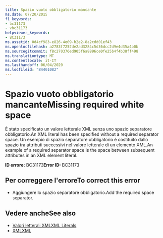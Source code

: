 ```yaml
---
title: Spazio vuoto obbligatorio mancante
ms.date: 07/20/2015
f1_keywords:
- bc31173
- vbc31173
helpviewer_keywords:
- BC31173
ms.assetid: 0d4cf983-e826-4e09-b2e2-8a2cdd01ef43
ms.openlocfilehash: a2783f7252de2ad3284c5d36dcc2d9e4d35a4b0b
ms.sourcegitcommit: f8c270376ed905f6a8896ce0fe25b4f4b38ff498
ms.translationtype: MT
ms.contentlocale: it-IT
ms.lasthandoff: 06/04/2020
ms.locfileid: "84401082"
---
```

# <a name="missing-required-white-space"></a><span data-ttu-id="d1436-102">Spazio vuoto obbligatorio mancante</span><span class="sxs-lookup"><span data-stu-id="d1436-102">Missing required white space</span></span>
<span data-ttu-id="d1436-103">È stato specificato un valore letterale XML senza uno spazio separatore obbligatorio.</span><span class="sxs-lookup"><span data-stu-id="d1436-103">An XML literal has been specified without a required separator space.</span></span> <span data-ttu-id="d1436-104">Un esempio di spazio separatore obbligatorio è costituito dallo spazio tra attributi successivi nel valore letterale di un elemento XML.</span><span class="sxs-lookup"><span data-stu-id="d1436-104">An example of a required separator space is the space between subsequent attributes in an XML element literal.</span></span>  
  
 <span data-ttu-id="d1436-105">**ID errore:** BC31173</span><span class="sxs-lookup"><span data-stu-id="d1436-105">**Error ID:** BC31173</span></span>  
  
## <a name="to-correct-this-error"></a><span data-ttu-id="d1436-106">Per correggere l'errore</span><span class="sxs-lookup"><span data-stu-id="d1436-106">To correct this error</span></span>  
  
- <span data-ttu-id="d1436-107">Aggiungere lo spazio separatore obbligatorio.</span><span class="sxs-lookup"><span data-stu-id="d1436-107">Add the required space separator.</span></span>  
  
## <a name="see-also"></a><span data-ttu-id="d1436-108">Vedere anche</span><span class="sxs-lookup"><span data-stu-id="d1436-108">See also</span></span>

- [<span data-ttu-id="d1436-109">Valori letterali XML</span><span class="sxs-lookup"><span data-stu-id="d1436-109">XML Literals</span></span>](../language-reference/xml-literals/index.md)
- [<span data-ttu-id="d1436-110">XML</span><span class="sxs-lookup"><span data-stu-id="d1436-110">XML</span></span>](../programming-guide/language-features/xml/index.md)
